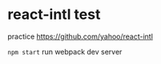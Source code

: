 # react-intl test

practice https://github.com/yahoo/react-intl

`npm start` run webpack dev server
